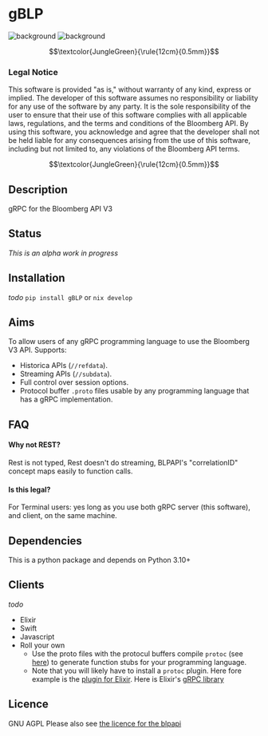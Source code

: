 # gBLP

![background](images/finvids.gif#gh-dark-mode-only)
![background](images/finvids.gif#gh-light-mode-only)


$$\textcolor{JungleGreen}{\rule{12cm}{0.5mm}}$$
### Legal Notice
This software is provided "as is," without warranty of any kind, express or implied. The developer of this software assumes no responsibility or liability for any use of the software by any party. It is the sole responsibility of the user to ensure that their use of this software complies with all applicable laws, regulations, and the terms and conditions of the Bloomberg API. By using this software, you acknowledge and agree that the developer shall not be held liable for any consequences arising from the use of this software, including but not limited to, any violations of the Bloomberg API terms.

$$\textcolor{JungleGreen}{\rule{12cm}{0.5mm}}$$


## Description
gRPC for the Bloomberg API V3

## Status
_This is an alpha work in progress_

## Installation
_todo_
`pip install gBLP` or
`nix develop`

## Aims 
To allow users of any gRPC programming language to use the Bloomberg V3 API. 
Supports:
* Historica APIs (`//refdata`).
* Streaming APIs (`//subdata`).
* Full control over session options. 
* Protocol buffer `.proto` files usable by any programming language that has a gRPC implementation.

## FAQ
#### Why not REST?
Rest is not typed, Rest doesn't do streaming, BLPAPI's "correlationID" concept maps easily to function calls. 
#### Is this legal?
For Terminal users: yes long as you use both gRPC server (this software), and client, on the same machine. 

## Dependencies
This is a python package and depends on Python 3.10+

## Clients
_todo_
* Elixir
* Swift
* Javascript
* Roll your own
    * Use the proto files with the protocul buffers compile `protoc` (see [here](https://grpc.io/docs/protoc-installation/)) to generate function stubs for your programming language.
    * Note that you will likely have to install a `protoc` plugin. Here fore example is the [plugin for Elixir](https://github.com/brexhq/protobuf-elixir). Here is Elixir's [gRPC library](https://github.com/elixir-grpc/grpc)

## Licence
GNU AGPL
Please also see [the licence for the blpapi](https://github.com/vegabook/gBLP/blob/main/src/bbg_copyright.txt)

 

